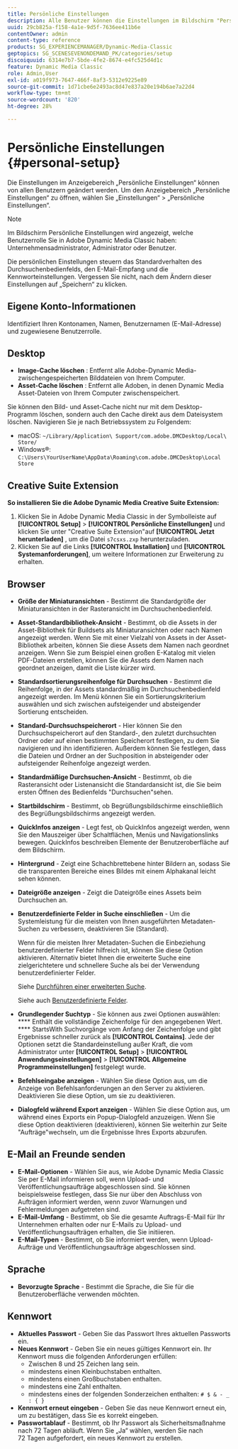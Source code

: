 ```yaml
---
title: Persönliche Einstellungen
description: Alle Benutzer können die Einstellungen im Bildschirm "Persönliche Einstellungen"von Adobe Dynamic Media Classic ändern.
uuid: 29cb825a-f158-4a1e-9d5f-7636ee411b6e
contentOwner: admin
content-type: reference
products: SG_EXPERIENCEMANAGER/Dynamic-Media-Classic
geptopics: SG_SCENESEVENONDEMAND_PK/categories/setup
discoiquuid: 6314e7b7-5bde-4fe2-8674-e4fc525d4d1c
feature: Dynamic Media Classic
role: Admin,User
exl-id: a019f973-7647-466f-8af3-5312e9225e89
source-git-commit: 1d71cbe6e2493ac8d47e837a20e194b6ae7a22d4
workflow-type: tm+mt
source-wordcount: '820'
ht-degree: 28%

---
```


# Persönliche Einstellungen {#personal-setup}

Die Einstellungen im Anzeigebereich „Persönliche Einstellungen“ können von allen Benutzern geändert werden. Um den Anzeigebereich „Persönliche Einstellungen“ zu öffnen, wählen Sie „Einstellungen“ > „Persönliche Einstellungen“.

>[!NOTE]
>
>Im Bildschirm Persönliche Einstellungen wird angezeigt, welche Benutzerrolle Sie in Adobe Dynamic Media Classic haben: Unternehmensadministrator, Administrator oder Benutzer.

Die persönlichen Einstellungen steuern das Standardverhalten des Durchsuchenbedienfelds, den E-Mail-Empfang und die Kennworteinstellungen. Vergessen Sie nicht, nach dem Ändern dieser Einstellungen auf „Speichern“ zu klicken.

## Eigene Konto-Informationen

Identifiziert Ihren Kontonamen, Namen, Benutzernamen (E-Mail-Adresse) und zugewiesene Benutzerrolle.

## Desktop

* **Image-Cache löschen** : Entfernt alle Adobe-Dynamic Media-zwischengespeicherten Bilddateien von Ihrem Computer.
* **Asset-Cache löschen** : Entfernt alle Adoben, in denen Dynamic Media Asset-Dateien von Ihrem Computer zwischenspeichert.

Sie können den Bild- und Asset-Cache nicht nur mit dem Desktop-Programm löschen, sondern auch den Cache direkt aus dem Dateisystem löschen. Navigieren Sie je nach Betriebssystem zu Folgendem:

* macOS: `~/Library/Application\ Support/com.adobe.DMCDesktop/Local\ Store/`
* Windows®: `C:\Users\YourUserName\AppData\Roaming\com.adobe.DMCDesktop\Local Store`

## Creative Suite Extension

**So installieren Sie die Adobe Dynamic Media Creative Suite Extension:**

1. Klicken Sie in Adobe Dynamic Media Classic in der Symbolleiste auf **[!UICONTROL Setup]** > **[!UICONTROL Persönliche Einstellungen]** und klicken Sie unter &quot;Creative Suite Extension&quot;auf **[!UICONTROL Jetzt herunterladen]** , um die Datei `s7csxs.zxp` herunterzuladen.
1. Klicken Sie auf die Links **[!UICONTROL Installation]** und **[!UICONTROL Systemanforderungen]**, um weitere Informationen zur Erweiterung zu erhalten.

<!--    A readme file is included at the root of the unzipped file to provide you with additional information about the extension.

1. Depending on your installed operating system, do one of the following: -->

<!-- #### Windows

|If you are running|Do this|
|--- |--- |
|Adobe Illustrator 18 in Adobe Creative Cloud 2014|<ul><li>From the root of the unzipped folder, click CC-2014.</li><li>Depending on the bit version of Adobe Illustrator that you are using, click win32 or win64.</li><li>Click libraries > flame, and then copy `aflame.dll` to Adobe Illustrator's executable folder. For example, `C:\Program Files\Adobe\Adobe Illustrator CC 2014\Support Files\Contents\Windows`. </li></ul><br/>**Note**: This example path is for the 64-bit location; the 32-bit location may fall under Program Files (x86) instead. <br/><ul><li>Return to the same libraries folder, click flamingo, and then copy `aflamingo.dll` to the same Adobe Illustrator executable folder that you used in the previous step. </li><li>Return to the win32 or win64 folder that you selected in step 2, and then copy `AdobeS7FXGFileFormat.aip` to Adobe Illustrator's plug-ins folder. For example, `C:\Program Files\Adobe\Adobe Illustrator CC 2014\Plug-ins\Illustrator Formats`. </li></ul> <br/>**Note**: This example path is for the 64-bit location; the 32-bit location may fall under Program Files (x86) instead.|
|Adobe Illustrator 17 in Adobe Creative Cloud|<ul><li>From the root of the unzipped folder, click CC. </li><li>Depending on the bit version of Adobe Illustrator that you are using, click win32 or win64.</li><li> Copy `AdobeS7FXGFileFormat.aip` to Adobe Illustrator's plug-ins folder. For example, `C:\Program Files\Adobe\Adobe Illustrator CC (64 Bit)\Plug-ins\Illustrator Formats`.</li></ul><br/>**Note**: This example path is for the 64-bit location; the 32-bit location may fall under Program Files (x86) instead.|
|Adobe Illustrator 16 in Adobe Creative Suite 6|<ul><li>From the root of the unzipped folder, click 6.0. </li><li>Depending on the bit version of Adobe Illustrator that you are using, click win32 or win64. </li><li>Copy AdobeS7FXGFileFormat.aip to Adobe Illustrator's plug-ins folder. For example, `C:\Program Files\Adobe\Adobe Illustrator CS6 (64 Bit)\Plug-ins\Illustrator Formats`.</li></ul><br/>**Note**: This example path is for the 64-bit location; the 32-bit location may fall under Program Files (x86) instead.|

#### Mac

|If you are running|Do this|
|--- |--- |
|Adobe Illustrator 18 in Adobe Creative Cloud 2014|<ul><li>From the root of the unzipped folder, click CC-2014 > mac64.</li><li>Click libraries > flame, and then copy the `aflame.framework` folder to Adobe Illustrator package contents folder. For example, `/Applications/Adobe Illustrator CC 2014/ Illustrator.app/Contents/Frameworks/`. (To open Adobe Illustrator’s package contents folder, right-click on the Adobe illustrator CC 2014 icon and click Show Package Contents from context menu).</li><li>Return to the same libraries folder, click `flamingo`, and then copy the `aflamingo.framework` folder to the same Adobe Illustrator package contents folder that you used in the previous step.</li><li>Return to the mac64 folder that you selected in step 1, and then copy the `AdobeS7FXGFileFormat.aip` folder to Adobe Illustrator’s plug-in folder. For example, `/Applications/Adobe Illustrator CC 2014/Plug-ins/Illustrator Formats/`.</li></ul><br/>|
|Adobe Illustrator 17 in Adobe Creative Cloud|<ul><li>From the root of the unzipped folder, click CC > mac64</li><li>Copy the `AdobeS7FXGFileFormat.aip` folder to Adobe Illustrator’s plug-in folder. For example, `/Applications/Adobe Illustrator CC/Plug-ins/Illustrator Formats/`.</li></ul><br/>|
|Adobe Illustrator 16 in Adobe Creative Suite 6|<ul><li>From the root of the unzipped folder, click 6.0 > mac64</li><li>Copy the `AdobeS7FXGFileFormat.aip` folder to Adobe Illustrator’s plug-in folder. For example, `/Applications/Adobe Illustrator CS6/Plug-ins/Illustrator Formats/`.</li></ul>|

The plug-in is now available for you to use in Adobe Illustrator. -->

## Browser

* **Größe der Miniaturansichten**  - Bestimmt die Standardgröße der Miniaturansichten in der Rasteransicht im Durchsuchenbedienfeld.
* **Asset-Standardbibliothek-Ansicht**  - Bestimmt, ob die Assets in der Asset-Bibliothek für Buildsets als Miniaturansichten oder nach Namen angezeigt werden. Wenn Sie mit einer Vielzahl von Assets in der Asset-Bibliothek arbeiten, können Sie diese Assets dem Namen nach geordnet anzeigen. Wenn Sie zum Beispiel einen großen E-Katalog mit vielen PDF-Dateien erstellen, können Sie die Assets dem Namen nach geordnet anzeigen, damit die Liste kürzer wird.
* **Standardsortierungsreihenfolge für Durchsuchen**  - Bestimmt die Reihenfolge, in der Assets standardmäßig im Durchsuchenbedienfeld angezeigt werden. Im Menü können Sie ein Sortierungskriterium auswählen und sich zwischen aufsteigender und absteigender Sortierung entscheiden.
* **Standard-Durchsuchspeicherort**  - Hier können Sie den Durchsuchspeicherort auf den Standard-, den zuletzt durchsuchten Ordner oder auf einen bestimmten Speicherort festlegen, zu dem Sie navigieren und ihn identifizieren. Außerdem können Sie festlegen, dass die Dateien und Ordner an der Suchposition in absteigender oder aufsteigender Reihenfolge angezeigt werden.
* **Standardmäßige Durchsuchen-Ansicht**  - Bestimmt, ob die Rasteransicht oder Listenansicht die Standardansicht ist, die Sie beim ersten Öffnen des Bedienfelds &quot;Durchsuchen&quot;sehen.
* **Startbildschirm**  - Bestimmt, ob Begrüßungsbildschirme einschließlich des Begrüßungsbildschirms angezeigt werden.
* **QuickInfos anzeigen**  - Legt fest, ob QuickInfos angezeigt werden, wenn Sie den Mauszeiger über Schaltflächen, Menüs und Navigationslinks bewegen. QuickInfos beschreiben Elemente der Benutzeroberfläche auf dem Bildschirm.
* **Hintergrund**  - Zeigt eine Schachbrettebene hinter Bildern an, sodass Sie die transparenten Bereiche eines Bildes mit einem Alphakanal leicht sehen können.
* **Dateigröße anzeigen**  - Zeigt die Dateigröße eines Assets beim Durchsuchen an.
* **Benutzerdefinierte Felder in Suche einschließen**  - Um die Systemleistung für die meisten von Ihnen ausgeführten Metadaten-Suchen zu verbessern, deaktivieren Sie (Standard).

   Wenn für die meisten Ihrer Metadaten-Suchen die Einbeziehung benutzerdefinierter Felder hilfreich ist, können Sie diese Option aktivieren. Alternativ bietet Ihnen die erweiterte Suche eine zielgerichtetere und schnellere Suche als bei der Verwendung benutzerdefinierter Felder.

   Siehe [Durchführen einer erweiterten Suche](searching-assets.md#conducting_an_advanced_search).

   Siehe auch [Benutzerdefinierte Felder](application-setup.md#user_defined_fields).

* **Grundlegender Suchtyp**  - Sie können aus zwei Optionen auswählen:  **** Enthält die vollständige Zeichenfolge für den angegebenen Wert.  **** StartsWith Suchvorgänge vom Anfang der Zeichenfolge und gibt Ergebnisse schneller zurück als  **[!UICONTROL Contains]**. Jede der Optionen setzt die Standardeinstellung außer Kraft, die vom Administrator unter **[!UICONTROL Setup]** > **[!UICONTROL Anwendungseinstellungen]** > **[!UICONTROL Allgemeine Programmeinstellungen]** festgelegt wurde.
* **Befehlseingabe anzeigen**  - Wählen Sie diese Option aus, um die Anzeige von Befehlsanforderungen an den Server zu aktivieren. Deaktivieren Sie diese Option, um sie zu deaktivieren.
* **Dialogfeld während Export anzeigen**  - Wählen Sie diese Option aus, um während eines Exports ein Popup-Dialogfeld anzuzeigen. Wenn Sie diese Option deaktivieren (deaktivieren), können Sie weiterhin zur Seite &quot;Aufträge&quot;wechseln, um die Ergebnisse Ihres Exports abzurufen.

## E-Mail an Freunde senden

* **E-Mail-Optionen**  - Wählen Sie aus, wie Adobe Dynamic Media Classic Sie per E-Mail informieren soll, wenn Upload- und Veröffentlichungsaufträge abgeschlossen sind. Sie können beispielsweise festlegen, dass Sie nur über den Abschluss von Aufträgen informiert werden, wenn zuvor Warnungen und Fehlermeldungen aufgetreten sind.
* **E-Mail-Umfang**  - Bestimmt, ob Sie die gesamte Auftrags-E-Mail für Ihr Unternehmen erhalten oder nur E-Mails zu Upload- und Veröffentlichungsaufträgen erhalten, die Sie initiieren.
* **E-Mail-Typen**  - Bestimmt, ob Sie informiert werden, wenn Upload-Aufträge und Veröffentlichungsaufträge abgeschlossen sind.

## Sprache

* **Bevorzugte Sprache**  - Bestimmt die Sprache, die Sie für die Benutzeroberfläche verwenden möchten.

## Kennwort

* **Aktuelles Passwort**  - Geben Sie das Passwort Ihres aktuellen Passworts ein.
* **Neues Kennwort**  - Geben Sie ein neues gültiges Kennwort ein. Ihr Kennwort muss die folgenden Anforderungen erfüllen:
   * Zwischen 8 und 25 Zeichen lang sein.
   * mindestens einen Kleinbuchstaben enthalten.
   * mindestens einen Großbuchstaben enthalten.
   * mindestens eine Zahl enthalten.
   * mindestens eines der folgenden Sonderzeichen enthalten: `# $ & - _ : { }`
* **Kennwort erneut eingeben**  - Geben Sie das neue Kennwort erneut ein, um zu bestätigen, dass Sie es korrekt eingeben.
* **Passwortablauf**  - Bestimmt, ob Ihr Passwort als Sicherheitsmaßnahme nach 72 Tagen abläuft. Wenn Sie „Ja“ wählen, werden Sie nach 72 Tagen aufgefordert, ein neues Kennwort zu erstellen.
